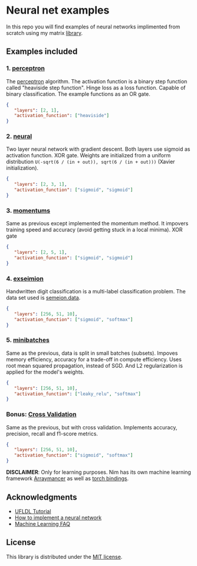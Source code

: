 # Neural net examples

In this repo  you will find examples of neural networks implimented from scratch using
my matrix [library](https://github.com/b3liever/manu).

## Examples included

### 1. [perceptron](perceptron.nim)

The [perceptron](https://en.wikipedia.org/wiki/Perceptron) algorithm.
The activation function is a binary step function called "heaviside step
function". Hinge loss as a loss function. Capable of binary
classification. The example functions as an OR gate.

```json
{
   "layers": [2, 1],
   "activation_function": ["heaviside"]
}
```

### 2. [neural](neural.nim)

Two layer neural network with gradient descent. Both layers use sigmoid as
activation function. XOR gate. Weights are initialized from a uniform
distribution ``U(-sqrt(6 / (in + out)), sqrt(6 / (in + out)))`` (Xavier initialization).

```json
{
   "layers": [2, 3, 1],
   "activation_function": ["sigmoid", "sigmoid"]
}
```

### 3. [momentums](momentums.nim)

Same as previous except implemented the momentum method. It impovers training
speed and accuracy (avoid getting stuck in a local minima). XOR gate

```json
{
   "layers": [2, 5, 1],
   "activation_function": ["sigmoid", "sigmoid"]
}
```

### 4. [exseimion](exseimion.nim)

Handwritten digit classification is a multi-label classification problem.
The data set used is [semeion.data](http://archive.ics.uci.edu/ml/machine-learning-databases/semeion/semeion.data).

```json
{
   "layers": [256, 51, 10],
   "activation_function": ["sigmoid", "softmax"]
}
```

### 5. [minibatches](minibatches.nim)

Same as the previous, data is split in small batches (subsets). Impoves memory
efficiency, accuracy for a trade-off in compute efficiency. Uses root mean squared propagation,
instead of SGD. And L2 regularization is applied for the model's weights.

```json
{
   "layers": [256, 51, 10],
   "activation_function": ["leaky_relu", "softmax"]
}
```

### Bonus: [Cross Validation](cross_validation.nim)

Same as the previous, but with cross validation. Implements accuracy,
precision, recall and f1-score metrics.

```json
{
   "layers": [256, 51, 10],
   "activation_function": ["sigmoid", "softmax"]
}
```

**DISCLAIMER**: Only for learning purposes. Nim has its own machine learning
framework [Arraymancer](https://github.com/mratsim/Arraymancer) as well as
[torch bindings](https://github.com/SciNim/flambeau).

## Acknowledgments

- [UFLDL Tutorial](http://ufldl.stanford.edu/tutorial/)
- [How to implement a neural network](https://peterroelants.github.io/posts/neural-network-implementation-part01/)
- [Machine Learning FAQ](https://sebastianraschka.com/faq/index.html)

## License

This library is distributed under the [MIT license](LICENSE).
